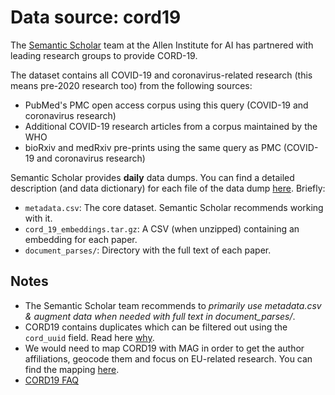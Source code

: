 Data source: cord19
=========================
The [Semantic Scholar](https://www.semanticscholar.org/cord19) team at the Allen Institute for AI has partnered with leading research groups to provide CORD-19.

The dataset contains all COVID-19 and coronavirus-related research (this means pre-2020 research too) from the following sources:

- PubMed's PMC open access corpus using this query (COVID-19 and coronavirus research)
- Additional COVID-19 research articles from a corpus maintained by the WHO
- bioRxiv and medRxiv pre-prints using the same query as PMC (COVID-19 and coronavirus research)

Semantic Scholar provides **daily** data dumps. You can find a detailed description (and data dictionary) for each file of the data dump [here](https://github.com/allenai/cord19#overview). Briefly:
- `metadata.csv`: The core dataset. Semantic Scholar recommends working with it.
- `cord_19_embeddings.tar.gz`: A CSV (when unzipped) containing an embedding for each paper.
- `document_parses/`: Directory with the full text of each paper. 

## Notes
- The Semantic Scholar team recommends to _primarily use metadata.csv & augment data when needed with full text in document_parses/_.
- CORD19 contains duplicates which can be filtered out using the `cord_uuid` field. Read here [why](https://github.com/allenai/cord19#why-can-the-same-cord_uid-appear-in-multiple-rows).
- We would need to map CORD19 with MAG in order to get the author affiliations, geocode them and focus on EU-related research. You can find the mapping [here](https://github.com/microsoft/mag-covid19-research-examples/blob/master/src/data/releases.md#current-and-past-releases).
- [CORD19 FAQ](https://github.com/allenai/cord19#questions-about-cord-19)